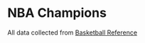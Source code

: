 # NBA Champions

All data collected from [Basketball Reference](https://www.basketball-reference.com/)